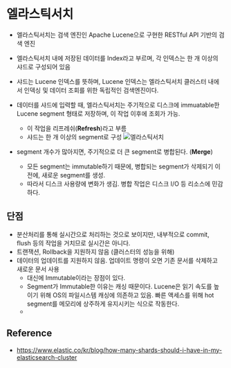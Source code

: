 # 엘라스틱서치
- 엘라스틱서치는 검색 엔진인 Apache Lucene으로 구현한 RESTful API 기반의 검색 엔진
- 엘라스틱서치 내에 저장된 데이터를 Index라고 부르며, 각 인덱스는 한 개 이상의 샤드로 구성되어 있음
- 샤드는 Lucene 인덱스를 뜻하며, Lucene 인덱스는 엘라스틱서치 클러스터 내에서 인덱싱 및 데이터 조회를 위한 독립적인 검색엔진이다. 


- 데이터를 샤드에 입력할 때, 엘라스틱서치는 주기적으로 디스크에 immuatable한 Lucene segment 형태로 저장하며, 이 작업 이후에 조회가 가능.
    - 이 작업을 리프레쉬(**Refresh**)라고 부름
    - 샤드는 한 개 이상의 segment로 구성
    ![엘라스틱서치](https://images.contentstack.io/v3/assets/bltefdd0b53724fa2ce/bltfdb49c37fde7d294/5c3066de93d9791a70cd7433/%E1%84%89%E1%85%B3%E1%84%8F%E1%85%B3%E1%84%85%E1%85%B5%E1%86%AB%E1%84%89%E1%85%A3%E1%86%BA_2018-04-26_%E1%84%8B%E1%85%A9%E1%84%8C%E1%85%A5%E1%86%AB_9.16.10.png)
- segment 개수가 많아지면, 주기적으로 더 큰 segment로 병합된다. (**Merge**)
    - 모든 segment는 immutable하기 때문에, 병합되는 segment가 삭제되기 이전에, 새로운 segment를 생성. 
    - 따라서 디스크 사용량에 변화가 생김. 병합 작업은 디스크 I/O 등 리소스에 민감하다.

## 단점
- 분산처리를 통해 실시간으로 처리하는 것으로 보이지만, 내부적으로 commit, flush 등의 작업을 거치므로 실시간은 아니다.
- 트랜잭션, Rollback을 지원하지 않음 (클러스터의 성능을 위해)
- 데이터의 업데이트를 지원하지 않음. 업데이트 명령이 오면 기존 문서를 삭제하고 새로운 문서 사용 
    - 대신에 Immutable이라는 장점이 있다.
    - Segment가 Immutable한 이유는 캐싱 때문이다. Lucene은 읽기 속도를 높이기 위해 OS의 파일시스템 캐싱에 의존하고 있음. 빠른 액세스를 위해 hot segment를 메모리에 상주하게 유지시키는 식으로 작동한다.
    - 

## Reference
- https://www.elastic.co/kr/blog/how-many-shards-should-i-have-in-my-elasticsearch-cluster
